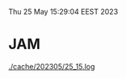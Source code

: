 Thu 25 May 15:29:04 EEST 2023
# JAM
<a href='./cache/202305/25_15.log'>./cache/202305/25_15.log</a>
